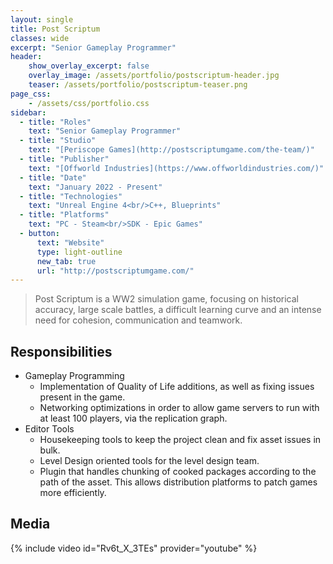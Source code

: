 ```yaml
---
layout: single
title: Post Scriptum
classes: wide
excerpt: "Senior Gameplay Programmer"
header:
    show_overlay_excerpt: false
    overlay_image: /assets/portfolio/postscriptum-header.jpg
    teaser: /assets/portfolio/postscriptum-teaser.png
page_css:
    - /assets/css/portfolio.css
sidebar:
  - title: "Roles"
    text: "Senior Gameplay Programmer"
  - title: "Studio"
    text: "[Periscope Games](http://postscriptumgame.com/the-team/)"
  - title: "Publisher"
    text: "[Offworld Industries](https://www.offworldindustries.com/)"
  - title: "Date"
    text: "January 2022 - Present"
  - title: "Technologies"
    text: "Unreal Engine 4<br/>C++, Blueprints"
  - title: "Platforms"
    text: "PC - Steam<br/>SDK - Epic Games"
  - button:
      text: "Website"
      type: light-outline
      new_tab: true
      url: "http://postscriptumgame.com/"
---
```


> Post Scriptum is a WW2 simulation game, focusing on historical accuracy, large scale battles, a difficult learning curve and an intense need for cohesion, communication and teamwork.

## Responsibilities

- Gameplay Programming
  - Implementation of Quality of Life additions, as well as fixing issues present in the game.
  - Networking optimizations in order to allow game servers to run with at least 100 players, via the replication graph.
- Editor Tools
  - Housekeeping tools to keep the project clean and fix asset issues in bulk. 
  - Level Design oriented tools for the level design team.
  - Plugin that handles chunking of cooked packages according to the path of the asset. This allows distribution platforms to patch games more efficiently. 

## Media

{% include video id="Rv6t_X_3TEs" provider="youtube" %}